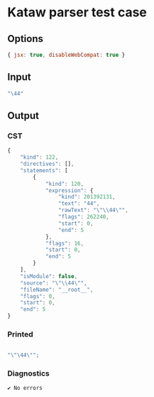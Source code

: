 # Kataw parser test case

## Options

`````js
{ jsx: true, disableWebCompat: true }
`````

## Input

`````js
"\44"
`````

## Output

### CST

```javascript
{
    "kind": 122,
    "directives": [],
    "statements": [
        {
            "kind": 120,
            "expression": {
                "kind": 201392131,
                "text": "44",
                "rawText": "\"\\44\"",
                "flags": 262240,
                "start": 0,
                "end": 5
            },
            "flags": 16,
            "start": 0,
            "end": 5
        }
    ],
    "isModule": false,
    "source": "\"\\44\"",
    "fileName": "__root__",
    "flags": 0,
    "start": 0,
    "end": 5
}
```

### Printed

```javascript

"\"\44\"";

```

### Diagnostics

```javascript
✔ No errors
```

